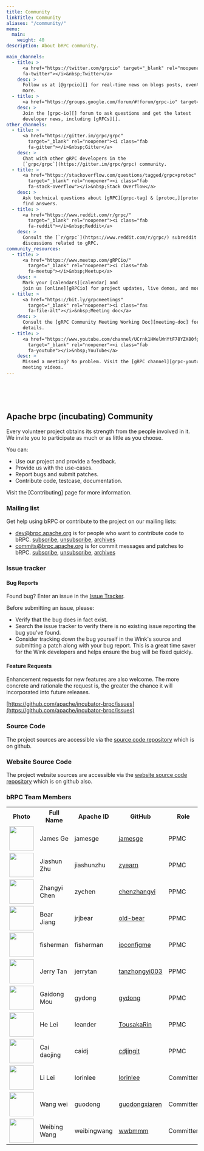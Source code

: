 ```yaml
---
title: Community
linkTitle: Community
aliases: "/community/"
menu:
  main:
    weight: 40
description: About bRPC community.

main_channels:
  - title: >
      <a href="https://twitter.com/grpcio" target="_blank" rel="noopener"><i class="fab
      fa-twitter"></i>&nbsp;Twitter</a>
    desc: >
      Follow us at [@grpcio][] for real-time news on blogs posts, events, and
      more.
  - title: >
      <a href="https://groups.google.com/forum/#!forum/grpc-io" target="_blank" rel="noopener"><i class="fab fa-google"></i>&nbsp;Google Group</a>
    desc: >
      Join the [grpc-io][] forum to ask questions and get the latest
      developer news, including [gRFCs][].
other_channels:
  - title: >
      <a href="https://gitter.im/grpc/grpc"
        target="_blank" rel="noopener"><i class="fab
        fa-gitter"></i>&nbsp;Gitter</a>
    desc: >
      Chat with other gRPC developers in the
      [`grpc/grpc`](https://gitter.im/grpc/grpc) community.
  - title: >
      <a href="https://stackoverflow.com/questions/tagged/grpc+protoc"
        target="_blank" rel="noopener"><i class="fab
        fa-stack-overflow"></i>&nbsp;Stack Overflow</a>
    desc: >
      Ask technical questions about [gRPC][grpc-tag] & [protoc,][protoc-tag] and
      find answers.
  - title: >
      <a href="https://www.reddit.com/r/grpc/"
        target="_blank" rel="noopener"><i class="fab
        fa-reddit"></i>&nbsp;Reddit</a>
    desc: >
      Consult the [`r/grpc`](https://www.reddit.com/r/grpc/) subreddit for
      discussions related to gRPC.
community_resources:
  - title: >
      <a href="https://www.meetup.com/gRPCio/"
        target="_blank" rel="noopener"><i class="fab
        fa-meetup"></i>&nbsp;Meetup</a>
    desc: >
      Mark your [calendars][calendar] and
      join us [online][gRPCio] for project updates, live demos, and more.
  - title: >
      <a href="https://bit.ly/grpcmeetings"
        target="_blank" rel="noopener"><i class="fas
        fa-file-alt"></i>&nbsp;Meeting doc</a>
    desc: >
      Consult the [gRPC Community Meeting Working Doc][meeting-doc] for meeting
      details.
  - title: >
      <a href="https://www.youtube.com/channel/UCrnk1HWelWnYtF78YZX80fg"
        target="_blank" rel="noopener"><i class="fab
        fa-youtube"></i>&nbsp;YouTube</a>
    desc: >
      Missed a meeting? No problem. Visit the [gRPC channel][grpc-youtube] for
      meeting videos.
---
```

<!--
{% comment %}
Licensed to the Apache Software Foundation (ASF) under one or more
contributor license agreements.  See the NOTICE file distributed with
this work for additional information regarding copyright ownership.
The ASF licenses this file to you under the Apache License, Version 2.0
(the "License"); you may not use this file except in compliance with
the License.  You may obtain a copy of the License at

http://www.apache.org/licenses/LICENSE-2.0

Unless required by applicable law or agreed to in writing, software
distributed under the License is distributed on an "AS IS" BASIS,
WITHOUT WARRANTIES OR CONDITIONS OF ANY KIND, either express or implied.
See the License for the specific language governing permissions and
limitations under the License.
{% endcomment %}
-->

<br/><br/><br/>


## Apache brpc (incubating) Community

Every volunteer project obtains its strength from the people involved in it. We invite you to participate as much or as little as you choose.

You can:

* Use our project and provide a feedback.
* Provide us with the use-cases.
* Report bugs and submit patches.
* Contribute code, testcase, documentation.

Visit the [Contributing] page for more information.

### Mailing list

Get help using bRPC or contribute to the project on our mailing lists:

* [dev@brpc.apache.org](dev@brpc.apache.org) is for people who want to contribute code to bRPC. [subscribe](mailto:dev-subscribe@brpc.apache.org?subject=send%20this%20email%20to%20subscribe), [unsubscribe](mailto:dev-unsubscribe@brpc.apache.org?subject=send%20this%20email%20to%20unsubscribe), [archives](https://www.mail-archive.com/dev@brpc.apache.org/)
* [commits@brpc.apache.org](commits@brpc.apache.org) is for commit messages and patches to bRPC. [subscribe](mailto:commits-subscribe@brpc.apache.org?subject=send%20this%20email%20to%20subscribe), [unsubscribe](mailto:commits-unsubscribe@brpc.apache.org?subject=send%20this%20email%20to%20unsubscribe), [archives](https://www.mail-archive.com/commits@brpc.apache.org/)


### Issue tracker

#### Bug Reports

Found bug? Enter an issue in the [Issue Tracker](https://github.com/apache/incubator-brpc/issues).

Before submitting an issue, please:

* Verify that the bug does in fact exist.
* Search the issue tracker to verify there is no existing issue reporting the bug you've found.
* Consider tracking down the bug yourself in the Wink's source and submitting a patch along with your bug report. This is a great time saver for the Wink developers and helps ensure the bug will be fixed quickly.



#### Feature Requests

Enhancement requests for new features are also welcome. The more concrete and rationale the request is, the greater the chance it will incorporated into future releases.

  [https://github.com/apache/incubator-brpc/issues](https://github.com/apache/incubator-brpc/issues)


### Source Code

The project sources are accessible via the [source code repository](https://github.com/apache/incubator-brpc) which is on github.


### Website Source Code

The project website sources are accessible via the [website source code repository](https://github.com/apache/incubator-brpc-website) which is on github also.

### bRPC Team Members

<table class="table table-hover">
    <tr>
        <th><b>Photo</b></th>
        <th><b>Full Name</b></th>
        <th><b>Apache ID</b></th>
        <th><b>GitHub</b></th>
        <th><b>Role</b></th>
        <th><b>Affiliation</b></th>
    </tr>
    <tr>
        <td><a href="http://github.com/jamesge"><img width="64" src="https://avatars.githubusercontent.com/u/6566535?v=4"></a></td>
        <td>James Ge</td>
        <td>jamesge</td>
        <td><a href="http://github.com/jamesge">jamesge</a></td>
        <td>PPMC</td>
        <td>apache</td>
    </tr>
    <tr>
        <td><a href="http://github.com/zyearn"><img width="64" src="https://avatars.githubusercontent.com/u/4475779?v=4"></a></td>
        <td>Jiashun Zhu</td>
        <td>jiashunzhu</td>
        <td><a href="http://github.com/zyearn">zyearn</a></td>
        <td>PPMC</td>
        <td>apache</td>
    </tr>
    <tr>
        <td><a href="http://github.com/chenzhangyi"><img width="64" src="https://avatars.githubusercontent.com/u/6805583?v=4"></a></td>
        <td>Zhangyi Chen</td>
        <td>zychen</td>
        <td><a href="http://github.com/chenzhangyi">chenzhangyi</a></td>
        <td>PPMC</td>
        <td>apache</td>
    </tr>
    <tr>
        <td><a href="http://github.com/old-bear"><img width="64" src="https://avatars.githubusercontent.com/u/1525532?v=4"></a></td>
        <td>Bear Jiang</td>
        <td>jrjbear</td>
        <td><a href="http://github.com/old-bear">old-bear</a></td>
        <td>PPMC</td>
        <td>apache</td>
    </tr>
    <tr>
        <td><a href="http://github.com/ipconfigme"><img width="64" src="https://avatars.githubusercontent.com/u/2500750?v=4"></a></td>
        <td>fisherman</td>
        <td>fisherman</td>
        <td><a href="http://github.com/ipconfigme">ipconfigme</a></td>
        <td>PPMC</td>
        <td>apache</td>
    </tr>
    <tr>
        <td><a href="http://github.com/tanzhongyi003"><img width="64" src="https://avatars.githubusercontent.com/u/20179982?v=4"></a></td>
        <td>Jerry Tan</td>
        <td>jerrytan</td>
        <td><a href="http://github.com/tanzhongyi003">tanzhongyi003</a></td>
        <td>PPMC</td>
        <td>apache</td>
    </tr>
    <tr>
        <td><a href="http://github.com/gydong"><img width="64" src="https://avatars.githubusercontent.com/u/3294444?v=4"></a></td>
        <td>Gaidong Mou</td>
        <td>gydong</td>
        <td><a href="http://github.com/gydong">gydong</a></td>
        <td>PPMC</td>
        <td>apache</td>
    </tr>
    <tr>
        <td><a href="http://github.com/TousakaRin"><img width="64" src="https://avatars.githubusercontent.com/u/8801314?v=4"></a></td>
        <td>He Lei</td>
        <td>leander</td>
        <td><a href="http://github.com/TousakaRin">TousakaRin</a></td>
        <td>PPMC</td>
        <td>apache</td>
    </tr>
    <tr>
        <td><a href="http://github.com/cdjingit"><img width="64" src="https://avatars.githubusercontent.com/u/31362185?v=4"></a></td>
        <td>Cai daojing</td>
        <td>caidj</td>
        <td><a href="http://github.com/cdjingit">cdjingit</a></td>
        <td>PPMC</td>
        <td>apache</td>
    </tr>
    <tr>
        <td><a href="http://github.com/lorinlee"><img width="64" src="https://avatars.githubusercontent.com/u/16054841?v=4"></a></td>
        <td>Li Lei</td>
        <td>lorinlee</td>
        <td><a href="http://github.com/lorinlee">lorinlee</a></td>
        <td>Committer</td>
        <td>apache</td>
    </tr>
    <tr>
        <td><a href="http://github.com/guodongxiaren"><img width="64" src="https://avatars.githubusercontent.com/u/5945107?v=4"></a></td>
        <td>Wang wei</td>
        <td>guodong</td>
        <td><a href="http://github.com/guodongxiaren">guodongxiaren</a></td>
        <td>Committer</td>
        <td>apache</td>
    </tr>
    <tr>
        <td><a href="http://github.com/wwbmmm"><img width="64" src="https://avatars.githubusercontent.com/u/3894631?v=4"></a></td>
        <td>Weibing Wang</td>
        <td>weibingwang</td>
        <td><a href="http://github.com/wwbmmm">wwbmmm</a></td>
        <td>Committer</td>
        <td>apache</td>
    </tr>
</table>

